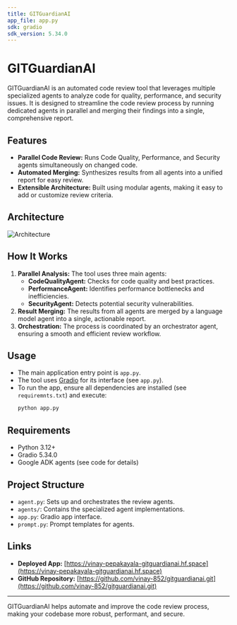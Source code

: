 ```yaml
---
title: GITGuardianAI
app_file: app.py
sdk: gradio
sdk_version: 5.34.0
---
```

# GITGuardianAI

GITGuardianAI is an automated code review tool that leverages multiple specialized agents to analyze code for quality, performance, and security issues. It is designed to streamline the code review process by running dedicated agents in parallel and merging their findings into a single, comprehensive report.

## Features
- **Parallel Code Review:** Runs Code Quality, Performance, and Security agents simultaneously on changed code.
- **Automated Merging:** Synthesizes results from all agents into a unified report for easy review.
- **Extensible Architecture:** Built using modular agents, making it easy to add or customize review criteria.

## Architecture
![Architecture](https://github.com/user-attachments/assets/278698e8-6c6e-48d5-9616-324793e6e9c9)

## How It Works
1. **Parallel Analysis:** The tool uses three main agents:
   - **CodeQualityAgent:** Checks for code quality and best practices.
   - **PerformanceAgent:** Identifies performance bottlenecks and inefficiencies.
   - **SecurityAgent:** Detects potential security vulnerabilities.
2. **Result Merging:** The results from all agents are merged by a language model agent into a single, actionable report.
3. **Orchestration:** The process is coordinated by an orchestrator agent, ensuring a smooth and efficient review workflow.

## Usage
- The main application entry point is `app.py`.
- The tool uses [Gradio](https://gradio.app/) for its interface (see `app.py`).
- To run the app, ensure all dependencies are installed (see `requiremnts.txt`) and execute:
  ```bash
  python app.py
  ```

## Requirements
- Python 3.12+
- Gradio 5.34.0
- Google ADK agents (see code for details)

## Project Structure
- `agent.py`: Sets up and orchestrates the review agents.
- `agents/`: Contains the specialized agent implementations.
- `app.py`: Gradio app interface.
- `prompt.py`: Prompt templates for agents.

## Links
- **Deployed App:** [https://vinay-pepakayala-gitguardianai.hf.space](https://vinay-pepakayala-gitguardianai.hf.space)
- **GitHub Repository:** [https://github.com/vinay-852/gitguardianai.git](https://github.com/vinay-852/gitguardianai.git)

---
GITGuardianAI helps automate and improve the code review process, making your codebase more robust, performant, and secure.
